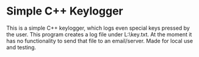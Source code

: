 # Simple C++ Keylogger
This is a simple C++ keylogger, which logs even special keys pressed by the user.
This program creates a log file under L:\key.txt.
At the moment it has no functionality to send that file to an email/server.
Made for local use and testing.

